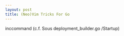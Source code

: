 ```yaml
---
layout: post
title: (Neo)Vim Tricks For Go
---
```


inccommand (c.f. Sous deployment_builder.go /Startup)
